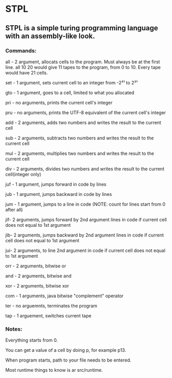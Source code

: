 # STPL
## STPL is a simple turing programming language with an assembly-like look.


### Commands:

all - 2 argument, allocats cells to the program. Must always be at the first line. all 10 20 would give 11 tapes to the program, from 0 to 10. Every tape would have 21 cells.

set - 1 argument, sets current cell to an integer from -2³¹ to 2³¹

gto - 1 argument, goes to a cell, limited to what you allocated

pri - no arguments, prints the current cell's integer

pru - no arguments, prints the UTF-8 equivalent of the current cell's integer

add - 2 arguments, adds two numbers and writes the result to the current cell

sub - 2 arguments, subtracts two numbers and writes the result to the current cell

mul - 2 arguments, multiplies two numbers and writes the result to the current cell

div - 2 arguments, divides two numbers and writes the result to the current cell(integer only)

juf - 1 argument, jumps forward in code by lines

jub - 1 argument, jumps backward in code by lines

jum - 1 argument, jumps to a line in code (NOTE: count for lines start from 0 after all)

jif- 2 arguments, jumps forward by 2nd argument lines in code if current cell does not equal to 1st argument

jib- 2 arguments, jumps backward by 2nd argument lines in code if current cell does not equal to 1st argument

jui- 2 arguments, to line 2nd argument in code if current cell does not equal to 1st argument

orr - 2 arguments, bitwise or

and - 2 arguments, bitwise and

xor - 2 arguments, bitwise xor

com - 1 arguments, java bitwise "complement" operator

ter - no arguemnts, terminates the program

tap - 1 arguement, switches current tape

### Notes: 
Everything starts from 0.

You can get a value of a cell by doing p<cell>, for example p13.

When program starts, path to your file needs to be entered.

Most runtime things to know is ar src/runtime.
